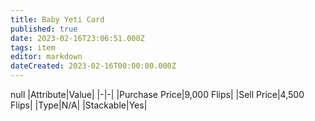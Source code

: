 ```yaml
---
title: Baby Yeti Card
published: true
date: 2023-02-16T23:06:51.000Z
tags: item
editor: markdown
dateCreated: 2023-02-16T00:00:00.000Z
---
```


null
|Attribute|Value|
|-|-|
|Purchase Price|9,000 Flips|
|Sell Price|4,500 Flips|
|Type|N/A|
|Stackable|Yes|

